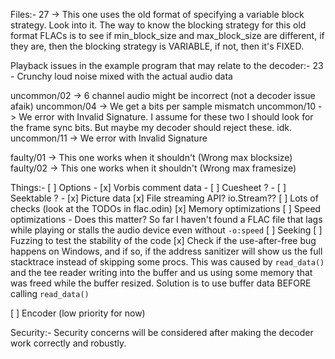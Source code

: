 Files:-
27 -> This one uses the old format of specifying a variable block strategy. Look into it.
	  The way to know the blocking strategy for this old format FLACs is to see if min_block_size and max_block_size are different,
	  if they are, then the blocking strategy is VARIABLE, if not, then it's FIXED.

Playback issues in the example program that may relate to the decoder:-
23 - Crunchy loud noise mixed with the actual audio data

uncommon/02 -> 6 channel audio might be incorrect (not a decoder issue afaik)
uncommon/04 -> We get a bits per sample mismatch
uncommon/10 -> We error with Invalid Signature. I assume for these two I should look for the frame sync bits. But maybe my decoder should reject these. idk.
uncommon/11 -> We error with Invalid Signature

faulty/01 -> This one works when it shouldn't (Wrong max blocksize)
faulty/02 -> This one works when it shouldn't (Wrong max framesize)

Things:-
[ ] Options
	- [x] Vorbis comment data
	- [ ] Cuesheet ?
	- [ ] Seektable ?
	- [x] Picture data
[x] File streaming API? io.Stream??
[ ] Lots of checks (look at the TODOs in flac.odin)
[x] Memory optimizations
[ ] Speed optimizations
	- Does this matter? So far I haven't found a FLAC file that lags while playing or stalls the audio device even without `-o:speed`
[ ] Seeking
[ ] Fuzzing to test the stability of the code
[x] Check if the use-after-free bug happens on Windows, and if so, if the address sanitizer will show us the full stacktrace
	instead of skipping some procs.
	This was caused by `read_data()` and the tee reader writing into the buffer and us using some memory that was freed while the buffer
	resized. Solution is to use buffer data BEFORE calling `read_data()`

[ ] Encoder (low priority for now)

Security:-
Security concerns will be considered after making the decoder work correctly and robustly.
